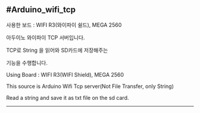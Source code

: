 #Arduino_wifi_tcp
---
사용한 보드 : WIFI R3(와이파이 쉴드), MEGA 2560

아두이노 와이파이 TCP 서버입니다.

TCP로 String 을 읽어와 SD카드에 저장해주는

기능을 수행합니다.

Using Board : WIFI R3(WIFI Shield), MEGA 2560

This source is Arduino Wifi Tcp server(Not File Transfer, only String)

Read a string and save it as txt file on the sd card.

---
